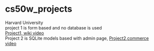# cs50w_projects
Harvard University<br>
project 1 is form based and no database is used<br>
<a href="https://www.youtube.com/watch?v=4ZSa1PGPQOo">Project1, wiki video</a><br>
Project 2 is SQLite models based with admin page,
<a href="https://youtu.be/cBAsZSNjMEA">Project2,commerce video</a><br>

